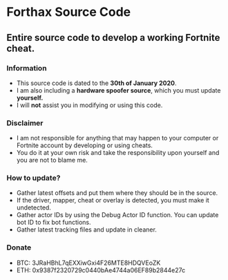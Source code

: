 # Forthax Source Code
## Entire source code to develop a working Fortnite cheat.

### Information
* This source code is dated to the **30th of January 2020**.
* I am also including a **hardware spoofer source**, which you must update **yourself.**
* I will **not** assist you in modifying or using this code.

### Disclaimer
* I am not responsible for anything that may happen to your computer or Fortnite account by developing or using cheats. 
* You do it at your own risk and take the responsibility upon yourself and you are not to blame me.

### How to update?
* Gather latest offsets and put them where they should be in the source.
* If the driver, mapper, cheat or overlay is detected, you must make it undetected.
* Gather actor IDs by using the Debug Actor ID function. You can update bot ID to fix bot functions.
* Gather latest tracking files and update in cleaner.

### Donate
* BTC: 3JRaHBhL7qEXXiwGxi4F26MTE8HDQVEoZK
* ETH: 0x9387f2320729c0440bAe4744a06EF89b2844e27c


